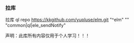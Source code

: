 ### 拉库
拉库 ql repo https://kkgithub.com/yupluse/elm.git "^elm" "" "common|ql|ele_sendNotify"

声明：此库所有内容仅用于个人学习！！！
